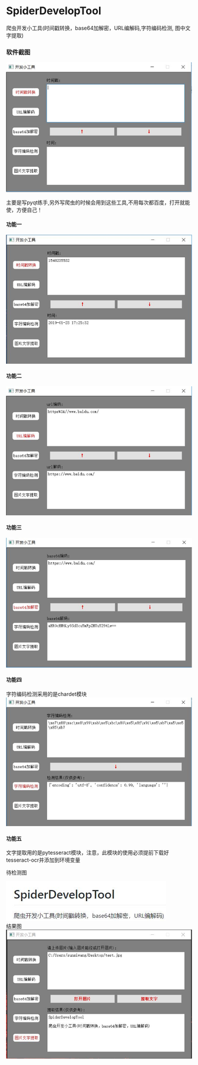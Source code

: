 # SpiderDevelopTool
爬虫开发小工具(时间戳转换，base64加解密，URL编解码,字符编码检测, 图中文字提取)
###  软件截图
![封面](img/screenshot.jpg)

主要是写pyqt练手,另外写爬虫的时候会用到这些工具,不用每次都百度，打开就能使，方便自己！

#### 功能一
![1](img/1.jpg)
#### 功能二
![2](img/2.jpg)
#### 功能三
![3](img/3.jpg)
#### 功能四
字符编码检测采用的是chardet模块
![4](img/4.jpg)
<br>
#### 功能五
文字提取用的是pytesseract模块，注意，此模块的使用必须提前下载好tesseract-ocr并添加到环境变量  

待检测图  

![5](img/5_1.jpg)  
结果图   
![5](img/5_2.jpg)
